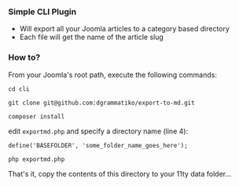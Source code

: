 ### Simple CLI Plugin

- Will export all your Joomla articles to a category based directory
- Each file will get the name of the article slug


### How to?

From your Joomla's root path, execute the following commands:

```
cd cli
```

```
git clone git@github.com:dgrammatiko/export-to-md.git
```

```
composer install
```

edit `exportmd.php` and specify a directory name (line 4):
```
define('BASEFOLDER', 'some_folder_name_goes_here');
```

```
php exportmd.php
```

That's it, copy the contents of this directory to your 11ty data folder...
